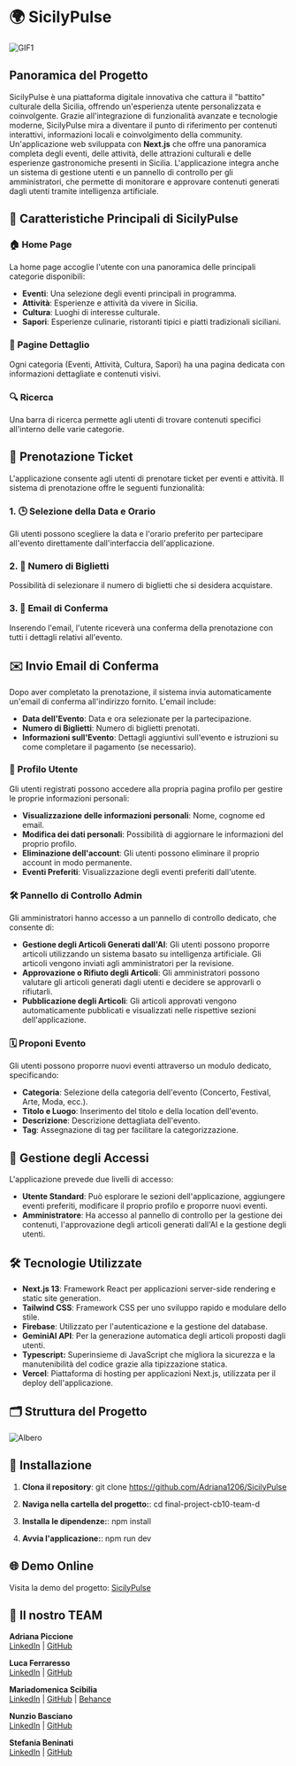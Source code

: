 # 🌍 SicilyPulse

![GIF1](Macbook.gif) 

## Panoramica del Progetto

SicilyPulse è una piattaforma digitale innovativa che cattura il "battito" culturale della Sicilia, offrendo un'esperienza utente personalizzata e coinvolgente. Grazie all'integrazione di funzionalità avanzate e tecnologie moderne, SicilyPulse mira a diventare il punto di riferimento per contenuti interattivi, informazioni locali e coinvolgimento della community. Un'applicazione web sviluppata con **Next.js** che offre una panoramica completa degli eventi, delle attività, delle attrazioni culturali e delle esperienze gastronomiche presenti in Sicilia. L'applicazione integra anche un sistema di gestione utenti e un pannello di controllo per gli amministratori, che permette di monitorare e approvare contenuti generati dagli utenti tramite intelligenza artificiale.

## 🔑 Caratteristiche Principali di SicilyPulse

### 🏠 Home Page
La home page accoglie l'utente con una panoramica delle principali categorie disponibili:

- **Eventi**: Una selezione degli eventi principali in programma.
- **Attività**: Esperienze e attività da vivere in Sicilia.
- **Cultura**: Luoghi di interesse culturale.
- **Sapori**: Esperienze culinarie, ristoranti tipici e piatti tradizionali siciliani.

### 📄 Pagine Dettaglio
Ogni categoria (Eventi, Attività, Cultura, Sapori) ha una pagina dedicata con informazioni dettagliate e contenuti visivi.

### 🔍 Ricerca
Una barra di ricerca permette agli utenti di trovare contenuti specifici all'interno delle varie categorie.

## 🎫 Prenotazione Ticket

L'applicazione consente agli utenti di prenotare ticket per eventi e attività. Il sistema di prenotazione offre le seguenti funzionalità:

### 1. 🕒 Selezione della Data e Orario
Gli utenti possono scegliere la data e l'orario preferito per partecipare all'evento direttamente dall'interfaccia dell'applicazione.

### 2. 🔢 Numero di Biglietti
Possibilità di selezionare il numero di biglietti che si desidera acquistare.

### 3. 📧 Email di Conferma
Inserendo l'email, l'utente riceverà una conferma della prenotazione con tutti i dettagli relativi all'evento.

## ✉️ Invio Email di Conferma

Dopo aver completato la prenotazione, il sistema invia automaticamente un'email di conferma all'indirizzo fornito. L'email include:

- **Data dell'Evento**: Data e ora selezionate per la partecipazione.
- **Numero di Biglietti**: Numero di biglietti prenotati.
- **Informazioni sull'Evento**: Dettagli aggiuntivi sull'evento e istruzioni su come completare il pagamento (se necessario).

### 👤 Profilo Utente
Gli utenti registrati possono accedere alla propria pagina profilo per gestire le proprie informazioni personali:

- **Visualizzazione delle informazioni personali**: Nome, cognome ed email.
- **Modifica dei dati personali**: Possibilità di aggiornare le informazioni del proprio profilo.
- **Eliminazione dell'account**: Gli utenti possono eliminare il proprio account in modo permanente.
- **Eventi Preferiti**: Visualizzazione degli eventi preferiti dall'utente.

### 🛠️ Pannello di Controllo Admin
Gli amministratori hanno accesso a un pannello di controllo dedicato, che consente di:

- **Gestione degli Articoli Generati dall'AI**: Gli utenti possono proporre articoli utilizzando un sistema basato su intelligenza artificiale. Gli articoli vengono inviati agli amministratori per la revisione.
- **Approvazione o Rifiuto degli Articoli**: Gli amministratori possono valutare gli articoli generati dagli utenti e decidere se approvarli o rifiutarli.
- **Pubblicazione degli Articoli**: Gli articoli approvati vengono automaticamente pubblicati e visualizzati nelle rispettive sezioni dell'applicazione.

### 🗓️ Proponi Evento
Gli utenti possono proporre nuovi eventi attraverso un modulo dedicato, specificando:

- **Categoria**: Selezione della categoria dell'evento (Concerto, Festival, Arte, Moda, ecc.).
- **Titolo e Luogo**: Inserimento del titolo e della location dell'evento.
- **Descrizione**: Descrizione dettagliata dell'evento.
- **Tag**: Assegnazione di tag per facilitare la categorizzazione.

## 🔐 Gestione degli Accessi
L'applicazione prevede due livelli di accesso:

- **Utente Standard**: Può esplorare le sezioni dell'applicazione, aggiungere eventi preferiti, modificare il proprio profilo e proporre nuovi eventi.
- **Amministratore**: Ha accesso al pannello di controllo per la gestione dei contenuti, l'approvazione degli articoli generati dall'AI e la gestione degli utenti.

## 🛠️ Tecnologie Utilizzate

- **Next.js 13**: Framework React per applicazioni server-side rendering e static site generation.
- **Tailwind CSS**: Framework CSS per uno sviluppo rapido e modulare dello stile.
- **Firebase**: Utilizzato per l'autenticazione e la gestione del database.
- **GeminiAI API**: Per la generazione automatica degli articoli proposti dagli utenti.
- **Typescript:** Superinsieme di JavaScript che migliora la sicurezza e la manutenibilità del codice grazie alla tipizzazione statica.
- **Vercel**: Piattaforma di hosting per applicazioni Next.js, utilizzata per il deploy dell'applicazione.

## 🗂️ Struttura del Progetto
![Albero](albero.png)

## 🚀 Installazione

1. **Clona il repository**:
   git clone https://github.com/Adriana1206/SicilyPulse

2. **Naviga nella cartella del progetto:**:
   cd final-project-cb10-team-d

3. **Installa le dipendenze:**:
   npm install

4. **Avvia l'applicazione:**:
   npm run dev

## 🌐 Demo Online

Visita la demo del progetto: [SicilyPulse](https://sicily-pulse.vercel.app/)

  ## 👥 Il nostro TEAM

**Adriana Piccione**  
[LinkedIn](https://www.linkedin.com/in/adriana-piccione-86288b114/) | [GitHub](https://github.com/Adriana1206)

**Luca Ferraresso**  
[LinkedIn](https://www.linkedin.com/in/luca-ferraresso/) | [GitHub](https://github.com/LucaFerraresso)

**Mariadomenica Scibilia**  
[LinkedIn](https://www.linkedin.com/in/mariadomenica-scibilia-a1361b2b3/) | [GitHub](https://github.com/Maryscib1997) | [Behance](https://www.behance.net/maryscibilia)

**Nunzio Basciano**  
[LinkedIn](https://www.linkedin.com/in/nunzio-basciano/) | [GitHub](https://github.com/NunzioBasciano)

**Stefania Beninati**  
[LinkedIn](https://www.linkedin.com/in/stefania-beninati-208577202/) | [GitHub](https://github.com/aniaBeninati)
